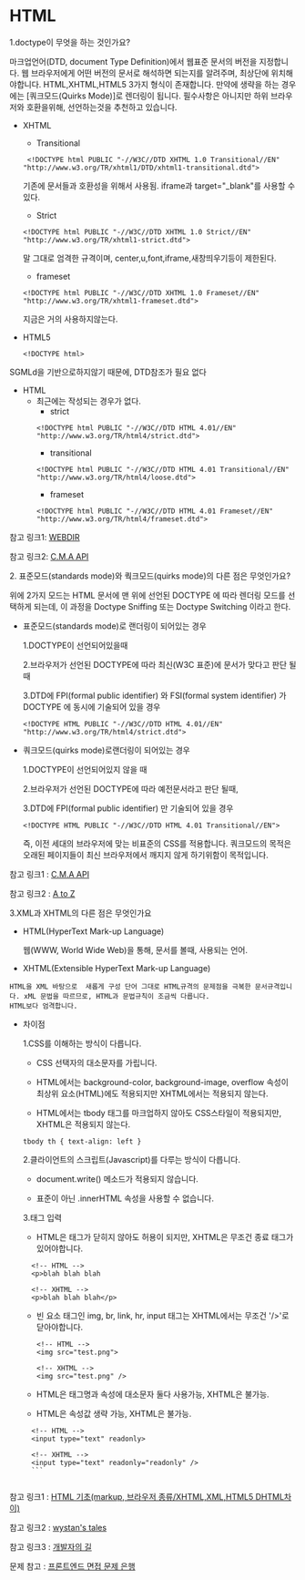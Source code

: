 HTML
============
1.doctype이 무엇을 하는 것인가요?

  마크업언어(DTD, document Type Definition)에서 웹표준 문서의 버전을 지정합니다. 웹 브라우저에게 어떤 버전의 문서로 해석하면 되는지를 알려주며, 최상단에 위치해야합니다.
  HTML,XHTML,HTML5 3가지 형식이 존재합니다. 만약에 생략을 하는 경우에는 [쿼크모드(Quirks Mode)]로 렌더링이 됩니다. 
  필수사항은 아니지만 하위 브라우저와 호환을위해, 선언하는것을 추천하고 있습니다.
  
  * XHTML
      - Transitional
      ```
       <!DOCTYPE html PUBLIC "-//W3C//DTD XHTML 1.0 Transitional//EN" "http://www.w3.org/TR/xhtml1/DTD/xhtml1-transitional.dtd"> 
      ``` 
       기존에 문서들과 호환성을 위해서 사용됨. iframe과 target="_blank"를 사용할 수 있다.
      - Strict
      ```
      <!DOCTYPE html PUBLIC "-//W3C//DTD XHTML 1.0 Strict//EN" "http://www.w3.org/TR/xhtml1-strict.dtd">
      ```
      말 그대로 엄격한 규격이며, center,u,font,iframe,새창띄우기등이 제한된다.
      - frameset
      ```
      <!DOCTYPE html PUBLIC "-//W3C//DTD XHTML 1.0 Frameset//EN" "http://www.w3.org/TR/xhtml1-frameset.dtd">
      ```
      지금은 거의 사용하지않는다.
  
  * HTML5
      ```
      <!DOCTYPE html>
      ```
   SGMLd을 기반으로하지않기 때문에, DTD참조가 필요 없다
  * HTML
    - 최근에는 작성되는 경우가 없다.
      + strict
      ```
      <!DOCTYPE html PUBLIC "-//W3C//DTD HTML 4.01//EN" "http://www.w3.org/TR/html4/strict.dtd">
      ```
      + transitional
      ```
      <!DOCTYPE html PUBLIC "-//W3C//DTD HTML 4.01 Transitional//EN" "http://www.w3.org/TR/html4/loose.dtd">
      ```
      + frameset
      ```
      <!DOCTYPE html PUBLIC "-//W3C//DTD HTML 4.01 Frameset//EN" "http://www.w3.org/TR/html4/frameset.dtd">
      ```
참고 링크1: [WEBDIR](https://webdir.tistory.com/40)

참고 링크2: [C.M.A API](http://chongmoa.com/html/441)
</hr>
2. 표준모드(standards mode)와 쿽크모드(quirks mode)의 다른 점은 무엇인가요?

   위에 2가지 모드는 HTML 문서에 맨 위에 선언된 DOCTYPE 에 따라 렌더링 모드를 선택하게 되는데, 이 과정을 Doctype Sniffing 또는 Doctype Switching 이라고 한다.

   * 표준모드(standards mode)로 랜더링이 되어있는 경우
   
      1.DOCTYPE이 선언되어있을때
   
      2.브라우저가 선언된 DOCTYPE에 따라 최신(W3C 표준)에 문서가 맞다고 판단 될때
   
      3.DTD에  FPI(formal public identifier) 와 FSI(formal system identifier) 가 DOCTYPE 에 동시에 기술되어 있을 경우
   
      ```
      <!DOCTYPE HTML PUBLIC "-//W3C//DTD HTML 4.01//EN" "http://www.w3.org/TR/html4/strict.dtd">

      ```
   
   * 쿼크모드(quirks mode)로랜더링이 되어있는 경우
   
      1.DOCTYPE이 선언되어있지 않을 때
   
      2.브라우저가 선언된 DOCTYPE에 따라 예전문서라고 판단 될때,
   
      3.DTD에 FPI(formal public identifier) 만 기술되어 있을 경우
      ```
      <!DOCTYPE HTML PUBLIC "-//W3C//DTD HTML 4.01 Transitional//EN">
      ```
      즉, 이전 세대의 브라우저에 맞는 비표준의 CSS를 적용합니다. 쿼크모드의 목적은 오래된 페이지들이 최신 브라우저에서 깨지지 않게 하기위함이 목적입니다.
 
 참고 링크1 : [C.M.A API](http://chongmoa.com/html/441)
 
 참고 링크2 : [A to Z](https://a-tothe-z.tistory.com/4)
 </hr>
 
 3.XML과 XHTML의 다른 점은 무엇인가요
   
   * HTML(HyperText Mark-up Language)
   
     웹(WWW, World Wide Web)을 통해, 문서를 볼때, 사용되는 언어.
     
   * XHTML(Extensible HyperText Mark-up Language)
   
    HTML을 XML 바탕으로  새롭게 구성 단어 그대로 HTML규격의 문제점을 극복한 문서규격입니다. xML 문법을 따르므로, HTML과 문법규칙이 조금씩 다릅니다.
    HTML보다 엄격합니다.

   * 차이점
   
      1.CSS를 이해하는 방식이 다릅니다.
      
        + CSS 선택자의 대소문자를 가립니다.
        
        + HTML에서는 background-color, background-image, overflow 속성이 최상위 요소(HTML)에도 적용되지만 XHTML에서는 적용되지 않는다.
        
        + HTML에서는 tbody 태그를 마크업하지 않아도 CSS스타일이 적용되지만, XHTML은 적용되지 않는다.
        
        ```
        tbody th { text-align: left }
        ```
        
      2.클라이언트의 스크립트(Javascript)를 다루는 방식이 다릅니다.
      
        + document.write() 메소드가 적용되지 않습니다.
        
        + 표준이 아닌 .innerHTML 속성을 사용할 수 없습니다.
        
      3.태그 입력
      
        + HTML은 태그가 닫히지 않아도 허용이 되지만, XHTML은 무조건 종료 태그가 있어야합니다.
        
        ```
          <!-- HTML -->
          <p>blah blah blah

          <!-- XHTML -->
          <p>blah blah blah</p>  
        ```
        
        + 빈 요소 태그인 img, br, link, hr, input 태그는 XHTML에서는 무조건 '/>'로 닫아야합니다.
        
          ```
          <!-- HTML -->
          <img src="test.png">

          <!-- XHTML -->
          <img src="test.png" />
          ```
        
        + HTML은 태그명과 속성에 대소문자 둘다 사용가능, XHTML은 불가능.
        
        + HTML은 속성값 생략 가능, XHTML은 불가능.
        
        ```
          <!-- HTML -->
          <input type="text" readonly>

          <!-- XHTML -->
          <input type="text" readonly="readonly" />
          ```
      
      
참고 링크1 : [HTML 기초(markup, 브라우저 종류/XHTML,XML,HTML5 DHTML차이)](https://aboooks.tistory.com/38)

참고 링크2 : [wystan's tales](http://blog.wystan.net/2007/05/24/xhtml-vs-html)

참고 링크3 : [개발자의 길](https://jang8584.tistory.com/249)

문제 참고 : [프론트엔드 면접 문제 은행](https://h5bp.org/Front-end-Developer-Interview-Questions/translations/korean/)

